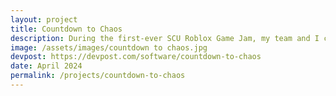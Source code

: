 ```yaml
---
layout: project
title: Countdown to Chaos
description: During the first-ever SCU Roblox Game Jam, my team and I created an escape room video game called Countdown to Chaos. Using Lua and Roblox Studio, our game features multiple rooms with various tasks, and the player must complete each room before a timer runs out. As time progresses, the player's vision becomes increasingly impaired, adding to the challenge. Despite having no prior experience in game development, we successfully built functional rooms with interactive puzzles and working portals.
image: /assets/images/countdown to chaos.jpg
devpost: https://devpost.com/software/countdown-to-chaos
date: April 2024
permalink: /projects/countdown-to-chaos
---
```


